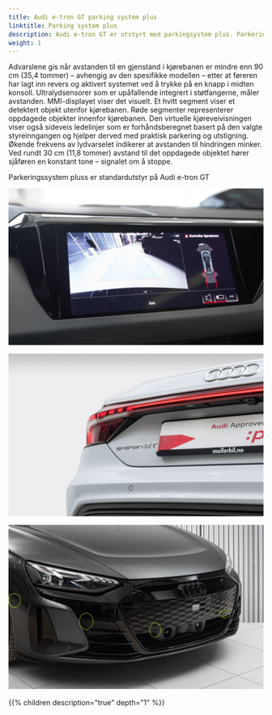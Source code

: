 ```yaml
---
title: Audi e-tron GT parking system plus
linktitle: Parking system plus
description: Audi e-tron GT er utstyrt med parkingsystem plus. Parkeringssystem plus informerer sjåføren, visuelt og hørbart, om hindringer foran og bak kjøretøyet.
weight: 1
---
```


Advarslene gis når avstanden til en gjenstand i kjørebanen er mindre enn 90 cm (35,4 tommer) – avhengig av den spesifikke modellen – etter at føreren har lagt inn revers og aktivert systemet ved å trykke på en knapp i midten konsoll. Ultralydsensorer som er upåfallende integrert i støtfangerne, måler avstanden. MMI-displayet viser det visuelt. Et hvitt segment viser et detektert objekt utenfor kjørebanen. Røde segmenter representerer oppdagede objekter innenfor kjørebanen. Den virtuelle kjøreveivisningen viser også sideveis ledelinjer som er forhåndsberegnet basert på den valgte styreinngangen og hjelper derved med praktisk parkering og utstigning. Økende frekvens av lydvarselet indikerer at avstanden til hindringen minker. Ved rundt 30 cm (11,8 tommer) avstand til det oppdagede objektet hører sjåføren en konstant tone – signalet om å stoppe.

 Parkeringssystem pluss er standardutstyr på Audi e-tron GT

![Parkeringssystem pluss](parkingsystemplus.jpg "Parkeringssystem pluss med sensorer foran og bak")

![Rear sensor](rearsensor.jpg "Sensor bak venstre")

![Rear sensor](frontsensors.jpg "Front sensors")

{{% children description="true" depth="1" %}}
